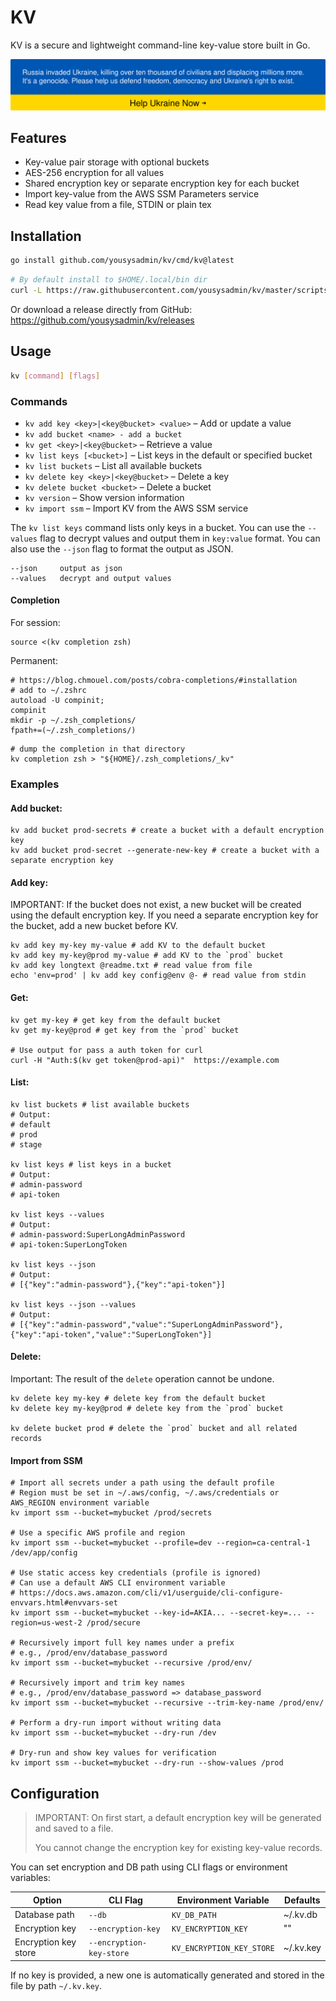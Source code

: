 # KV
KV is a secure and lightweight command-line key-value store built in Go.

[![Stand with Ukraine](https://raw.githubusercontent.com/vshymanskyy/StandWithUkraine/main/banner2-direct.svg)](https://github.com/vshymanskyy/StandWithUkraine/blob/main/docs/README.md)

## Features
- Key-value pair storage with optional buckets
- AES-256 encryption for all values
- Shared encryption key or separate encryption key for each bucket
- Import key-value from the AWS SSM Parameters service
- Read key value from a file, STDIN or plain tex

## Installation

```bash
go install github.com/yousysadmin/kv/cmd/kv@latest
```
```bash
# By default install to $HOME/.local/bin dir
curl -L https://raw.githubusercontent.com/yousysadmin/kv/master/scripts/install.sh | bash
```
Or download a release directly from GitHub: https://github.com/yousysadmin/kv/releases

## Usage

```bash
kv [command] [flags]
```

### Commands

- `kv add key <key>|<key@bucket> <value>` – Add or update a value
- `kv add bucket <name> - add a bucket`
- `kv get <key>|<key@bucket>` – Retrieve a value
- `kv list keys [<bucket>]` – List keys in the default or specified bucket
- `kv list buckets` – List all available buckets
- `kv delete key <key>|<key@bucket>` – Delete a key
- `kv delete bucket <bucket>` – Delete a bucket
- `kv version` – Show version information
- `kv import ssm` – Import KV from the AWS SSM service

The `kv list keys` command lists only keys in a bucket. You can use the `--values` flag to decrypt values and output them in `key:value` format.
You can also use the `--json` flag to format the output as JSON.
```
--json     output as json
--values   decrypt and output values
```

#### Completion
For session:
```shell
source <(kv completion zsh)
```

Permanent:
```shell
# https://blog.chmouel.com/posts/cobra-completions/#installation
# add to ~/.zshrc
autoload -U compinit;
compinit
mkdir -p ~/.zsh_completions/
fpath+=(~/.zsh_completions/)
```
```shell
# dump the completion in that directory
kv completion zsh > "${HOME}/.zsh_completions/_kv"
```

### Examples
#### Add bucket:
```shell
kv add bucket prod-secrets # create a bucket with a default encryption key
kv add bucket prod-secret --generate-new-key # create a bucket with a separate encryption key
```
#### Add key:
IMPORTANT: If the bucket does not exist, a new bucket will be created using the default encryption key.
           If you need a separate encryption key for the bucket, add a new bucket before KV.
```shell
kv add key my-key my-value # add KV to the default bucket
kv add key my-key@prod my-value # add KV to the `prod` bucket
kv add key longtext @readme.txt # read value from file
echo 'env=prod' | kv add key config@env @- # read value from stdin
```
#### Get:
```shell
kv get my-key # get key from the default bucket
kv get my-key@prod # get key from the `prod` bucket

# Use output for pass a auth token for curl
curl -H "Auth:$(kv get token@prod-api)"  https://example.com
```
#### List:
```shell
kv list buckets # list available buckets
# Output:
# default
# prod
# stage

kv list keys # list keys in a bucket
# Output:
# admin-password
# api-token

kv list keys --values
# Output:
# admin-password:SuperLongAdminPassword
# api-token:SuperLongToken

kv list keys --json
# Output:
# [{"key":"admin-password"},{"key":"api-token"}]

kv list keys --json --values
# Output:
# [{"key":"admin-password","value":"SuperLongAdminPassword"},{"key":"api-token","value":"SuperLongToken"}]
```
#### Delete:
Important: The result of the `delete` operation cannot be undone.
```shell
kv delete key my-key # delete key from the default bucket
kv delete key my-key@prod # delete key from the `prod` bucket

kv delete bucket prod # delete the `prod` bucket and all related records
```

#### Import from SSM
```shell
# Import all secrets under a path using the default profile
# Region must be set in ~/.aws/config, ~/.aws/credentials or AWS_REGION environment variable
kv import ssm --bucket=mybucket /prod/secrets

# Use a specific AWS profile and region
kv import ssm --bucket=mybucket --profile=dev --region=ca-central-1 /dev/app/config

# Use static access key credentials (profile is ignored)
# Can use a default AWS CLI environment variable
# https://docs.aws.amazon.com/cli/v1/userguide/cli-configure-envvars.html#envvars-set
kv import ssm --bucket=mybucket --key-id=AKIA... --secret-key=... --region=us-west-2 /prod/secure

# Recursively import full key names under a prefix
# e.g., /prod/env/database_password
kv import ssm --bucket=mybucket --recursive /prod/env/

# Recursively import and trim key names
# e.g., /prod/env/database_password => database_password
kv import ssm --bucket=mybucket --recursive --trim-key-name /prod/env/

# Perform a dry-run import without writing data
kv import ssm --bucket=mybucket --dry-run /dev

# Dry-run and show key values for verification
kv import ssm --bucket=mybucket --dry-run --show-values /prod
```

## Configuration

> IMPORTANT:
> On first start, a default encryption key will be generated and saved to a file.
>
> You cannot change the encryption key for existing key-value records.

You can set encryption and DB path using CLI flags or environment variables:

| Option                 | CLI Flag                | Environment Variable        | Defaults  |
|------------------------|-------------------------|-----------------------------|-----------|
| Database path          | `--db`                  | `KV_DB_PATH`                | ~/.kv.db  |
| Encryption key         | `--encryption-key`      | `KV_ENCRYPTION_KEY`         | ""        |
| Encryption key store   | `--encryption-key-store`| `KV_ENCRYPTION_KEY_STORE`   | ~/.kv.key |

If no key is provided, a new one is automatically generated and stored in the file by path `~/.kv.key`.


